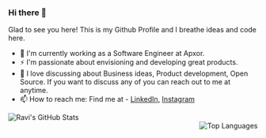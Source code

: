 ### Hi there 👋 

Glad to see you here! This is my Github Profile and I breathe ideas and code here.

- 🔭 I'm currently working as a Software Engineer at Apxor.
- ⚡ I'm passionate about envisioning and developing great products. 
- 💬 I love discussing about Business ideas, Product development, Open Source. If you want to discuss any of you can reach out to me at anytime.
- 📫 How to reach me: Find me at - [LinkedIn](https://www.linkedin.com/in/ravitejakomma/), [Instagram](https://www.instagram.com/raviteja_komma/)


<img align="left" alt="Ravi's GitHub Stats" src="https://github-readme-stats.vercel.app/api?username=RaviTejaKomma&show_icons=true&hide_border=true&theme=gotham"/>
<br>
<img align="right" alt="Top Languages" src="https://github-readme-stats.vercel.app/api/top-langs/?username=RaviTejaKomma&custom_title=Languages%20I%20have%20used&layout=compact&theme=gotham&exclude_repo=Apple-Logo-Detection,HackerEarth_MachineLearning_Challenges_Solutions,Complete-Python-3-Bootcamp,Twitter-Sentiment-Analysis,Youtube-Comments-Spam-Detection,Titanic-Kaggle,SMS_Spam_Detectionhide=HTML,Jupyter%20Notebook,CSS&langs_count=5"/>
